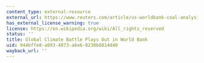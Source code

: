 ```yaml
---
content_type: external-resource
external_url: https://www.reuters.com/article/us-worldbank-coal-analysis/global-climate-battle-plays-out-in-world-bank-idUSTRE6260GW20100307
has_external_license_warning: true
license: https://en.wikipedia.org/wiki/All_rights_reserved
status: ''
title: Global Climate Battle Plays Out in World Bank
uid: 944bffe8-a893-4073-a6e6-8230b8814d40
wayback_url: ''
---
```

